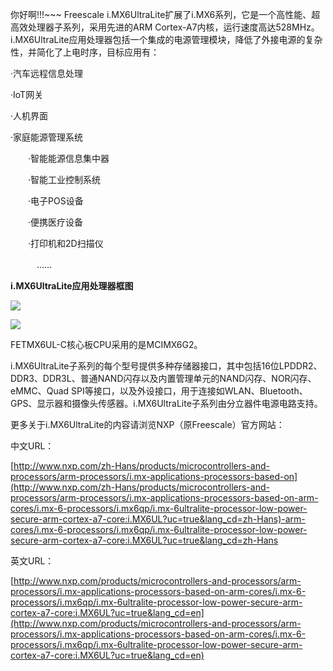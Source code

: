 你好啊!!!~~~
Freescale i.MX6UltraLite扩展了i.MX6系列，它是一个高性能、超高效处理器子系列，采用先进的ARM Cortex-A7内核，运行速度高达528MHz。i.MX6UltraLite应用处理器包括一个集成的电源管理模块，降低了外接电源的复杂性，并简化了上电时序，目标应用有：

·汽车远程信息处理

·IoT网关

·人机界面

·家庭能源管理系统

　　·智能能源信息集中器

　　·智能工业控制系统

　　·电子POS设备

　　·便携医疗设备

　　·打印机和2D扫描仪

　　　……



**i.MX6UltraLite应用处理器框图**



![](https://cdn.nlark.com/yuque/0/2024/png/45534235/1720509425286-70b59293-3de7-4eac-adbc-f949536af53a.png)



![](https://cdn.nlark.com/yuque/0/2024/png/45534235/1720509425540-732781ff-769a-4de3-8487-ff9c0298b7f1.png)

   FETMX6UL-C核心板CPU采用的是MCIMX6G2。

i.MX6UltraLite子系列的每个型号提供多种存储器接口，其中包括16位LPDDR2、DDR3、DDR3L、普通NAND闪存以及内置管理单元的NAND闪存、NOR闪存、eMMC、Quad SPI等接口，以及外设接口，用于连接如WLAN、Bluetooth、GPS、显示器和摄像头传感器。i.MX6UltraLite子系列由分立器件电源电路支持。

更多关于i.MX6UltraLite的内容请浏览NXP（原Freescale）官方网站：

中文URL：

[http://www.nxp.com/zh-Hans/products/microcontrollers-and-processors/arm-processors/i.mx-applications-processors-based-on](http://www.nxp.com/zh-Hans/products/microcontrollers-and-processors/arm-processors/i.mx-applications-processors-based-on-arm-cores/i.mx-6-processors/i.mx6qp/i.mx-6ultralite-processor-low-power-secure-arm-cortex-a7-core:i.MX6UL?uc=true&lang_cd=zh-Hans)-arm-cores/i.mx-6-processors/i.mx6qp/i.mx-6ultralite-processor-low-power-secure-arm-cortex-a7-core:i.MX6UL?uc=true&lang_cd=zh-Hans



英文URL：

[http://www.nxp.com/products/microcontrollers-and-processors/arm-processors/i.mx-applications-processors-based-on-arm-cores/i.mx-6-processors/i.mx6qp/i.mx-6ultralite-processor-low-power-secure-arm-cortex-a7-core:i.MX6UL?uc=true&lang_cd=en](http://www.nxp.com/products/microcontrollers-and-processors/arm-processors/i.mx-applications-processors-based-on-arm-cores/i.mx-6-processors/i.mx6qp/i.mx-6ultralite-processor-low-power-secure-arm-cortex-a7-core:i.MX6UL?uc=true&lang_cd=en)





